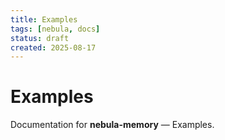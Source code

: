 ```yaml
---
title: Examples
tags: [nebula, docs]
status: draft
created: 2025-08-17
---
```


# Examples

Documentation for **nebula-memory** — Examples.
